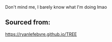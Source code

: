 Don't mind me, I barely know what I'm doing lmao
    
## Sourced from:
https://ryanlefebvre.github.io/TREE
